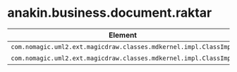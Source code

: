 # anakin.business.document.raktar

| Element | Name | Documentation |
| ----------- | ------- | ------------- |
| `com.nomagic.uml2.ext.magicdraw.classes.mdkernel.impl.ClassImpl` | TartalmiRovancsJelentes |  |
| `com.nomagic.uml2.ext.magicdraw.classes.mdkernel.impl.ClassImpl` | TetelesRovancsJelentes |  |
